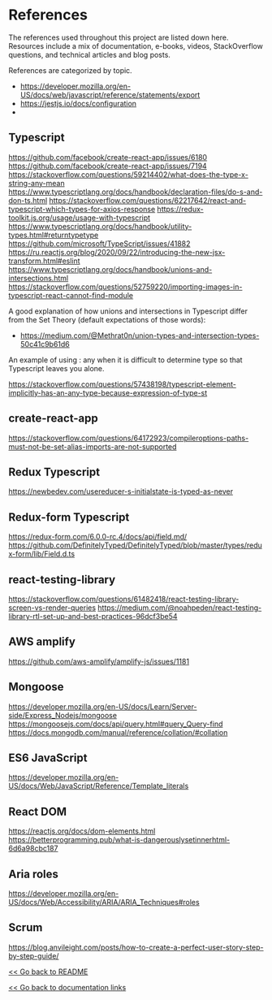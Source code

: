 <!--compiled learning resources: documentation, videos, articles, posts-->

# References

The references used throughout this project are listed down here. Resources include a mix of documentation, e-books, videos, StackOverflow questions, and technical articles and blog posts.

References are categorized by topic.

- https://developer.mozilla.org/en-US/docs/web/javascript/reference/statements/export
- https://jestjs.io/docs/configuration
-

## Typescript

https://github.com/facebook/create-react-app/issues/6180
https://github.com/facebook/create-react-app/issues/7194
https://stackoverflow.com/questions/59214402/what-does-the-type-x-string-any-mean
https://www.typescriptlang.org/docs/handbook/declaration-files/do-s-and-don-ts.html
https://stackoverflow.com/questions/62217642/react-and-typescript-which-types-for-axios-response
https://redux-toolkit.js.org/usage/usage-with-typescript
https://www.typescriptlang.org/docs/handbook/utility-types.html#returntypetype
https://github.com/microsoft/TypeScript/issues/41882
https://ru.reactjs.org/blog/2020/09/22/introducing-the-new-jsx-transform.html#eslint
https://www.typescriptlang.org/docs/handbook/unions-and-intersections.html
https://stackoverflow.com/questions/52759220/importing-images-in-typescript-react-cannot-find-module

A good explanation of how unions and intersections in Typescript differ from the Set Theory (default expectations of those words):

- https://medium.com/@Methrat0n/union-types-and-intersection-types-50c41c9b61d6

An example of using : any when it is difficult to determine type so that Typescript leaves you alone.

https://stackoverflow.com/questions/57438198/typescript-element-implicitly-has-an-any-type-because-expression-of-type-st

## create-react-app

https://stackoverflow.com/questions/64172923/compileroptions-paths-must-not-be-set-alias-imports-are-not-supported

## Redux Typescript

https://newbedev.com/usereducer-s-initialstate-is-typed-as-never

## Redux-form Typescript

https://redux-form.com/6.0.0-rc.4/docs/api/field.md/
https://github.com/DefinitelyTyped/DefinitelyTyped/blob/master/types/redux-form/lib/Field.d.ts

## react-testing-library

https://stackoverflow.com/questions/61482418/react-testing-library-screen-vs-render-queries
https://medium.com/@noahpeden/react-testing-library-rtl-set-up-and-best-practices-96dcf3be54

## AWS amplify

https://github.com/aws-amplify/amplify-js/issues/1181

## Mongoose

https://developer.mozilla.org/en-US/docs/Learn/Server-side/Express_Nodejs/mongoose
https://mongoosejs.com/docs/api/query.html#query_Query-find
https://docs.mongodb.com/manual/reference/collation/#collation

## ES6 JavaScript

https://developer.mozilla.org/en-US/docs/Web/JavaScript/Reference/Template_literals

## React DOM

https://reactjs.org/docs/dom-elements.html
https://betterprogramming.pub/what-is-dangerouslysetinnerhtml-6d6a98cbc187

## Aria roles

https://developer.mozilla.org/en-US/docs/Web/Accessibility/ARIA/ARIA_Techniques#roles

## Scrum

https://blog.anvileight.com/posts/how-to-create-a-perfect-user-story-step-by-step-guide/

[<< Go back to README]()

[<< Go back to documentation links]()
